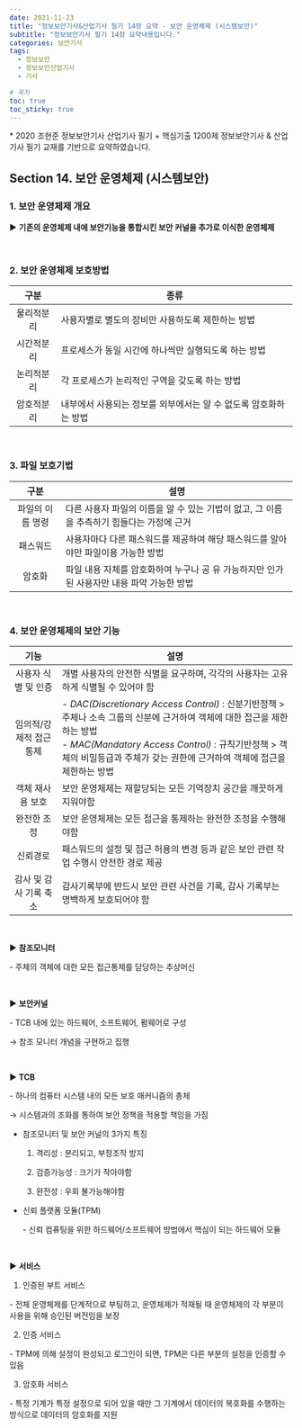 ```yaml
---
date: 2021-11-23
title: "정보보안기사&산업기사 필기 14장 요약 - 보안 운영체제 (시스템보안)"
subtitle: "정보보안기사 필기 14장 요약내용입니다."
categories: 보안기사
tags:
  - 정보보안
  - 정보보안산업기사
  - 기사

# 목차
toc: true  
toc_sticky: true 
---
```



\* 2020 조현준 정보보안기사 산업기사 필기 + 핵심기출 1200제 정보보안기사 & 산업기사 필기 교재를 기반으로 요약하였습니다.


## Section 14. 보안 운영체제 (시스템보안)

### 1. 보안 운영체제 개요

▶ **기존의 운영체제 내에 보안기능을 통합시킨 보안 커널을 추가로 이식한 운영체제**

<br>

### 2. 보안 운영체제 보호방법

|**구분**|**종류**|
|:---:|---|
|물리적분리|사용자별로 별도의 장비만 사용하도록 제한하는 방법|
|시간적분리|프로세스가 동일 시간에 하나씩만 실행되도록 하는 방법|
|논리적분리|각 프로세스가 논리적인 구역을 갖도록 하는 방법|
|암호적분리|내부에서 사용되는 정보를 외부에서는 알 수 없도록 암호화하는 방법|

<br>

### 3. 파일 보호기법

|**구분**|**설명**|
|:---:|---|
|파일의 이름 명령|다른 사용자 파일의 이름을 알 수 있는 기법이 없고, 그 이름을 추측하기 힘들다는 가정에 근거|
|패스워드|사용자마다 다른 패스워드를 제공하여 해당 패스워드를 알아야만 파일이용 가능한 방법|
|암호화|파일 내용 자체를 암호화하여 누구나 공 유 가능하지만 인가된 사용자만 내용 파악 가능한 방법﻿|

<br>

### 4. 보안 운영체제의 보안 기능

|**기능**|**설명**|
|:---:|---|
|사용자 식별 및 인증|개별 사용자의 안전한 식별을 요구하며, 각각의 사용자는 고유하게 식별될 수 있어야 함|
|임의적/강제적 접근 통제|- *DAC(Discretionary Access Control)* : 신분기반정책 > 주체나 소속 그룹의 신분에 근거하여 객체에 대한 접근을 제한하는 방법<br>- *MAC(Mandatory Access Control)* : 규칙기반정책 > 객체의 비밀등급과 주체가 갖는 권한에 근거하여 객체에 접근을 제한하는 방법|
|객체 재사용 보호|보안 운영체제는 재할당되는 모든 기억장치 공간을 깨끗하게 지워야함|
|완전한 조정|보안 운영체제는 모든 접근을 통제하는 완전한 조정을 수행해야함|
|신뢰경로|패스워드의 설정 및 접근 허용의 변경 등과 같은 보안 관련 작업 수행시 안전한 경로 제공﻿|
|감사 및 감사 기록 축소|감사기록부에 반드시 보안 관련 사건을 기록, 감사 기록부는 명백하게 보호되어야 함|

<br>

▶ **참조모니터**

\- 주체의 객체에 대한 모든 접근통제를 담당하는 추상머신

<br>

▶ **보안커널**

\- TCB 내에 있는 하드웨어, 소프트웨어, 펌웨어로 구성

→ 참조 모니터 개념을 구현하고 집행

<br>

▶ **TCB**

\- 하나의 컴퓨터 시스템 내의 모든 보호 매커니즘의 총체

→ 시스템과의 조화를 통하여 보안 정책을 적용할 책임을 가짐


* 참조모니터 및 보안 커널의 3가지 특징

	1) 격리성 : 분리되고, 부정조작 방지

	2) 검증가능성 : 크기가 작아야함

	3) 완전성 : 우회 불가능해야함


* 신뢰 플랫폼 모듈(TPM)

	\- 신뢰 컴퓨팅을 위한 하드웨어/소프트웨어 방법에서 핵심이 되는 하드웨어 모듈

<br>

▶ **서비스**

1) 인증된 부트 서비스

\- 전체 운영체제를 단계적으로 부팅하고, 운영체제가 적재될 때 운영체제의 각 부분이 사용을 위해 승인된 버전임을 보장

2) 인증 서비스

\- TPM에 의해 설정이 완성되고 로그인이 되면, TPM은 다른 부분의 설정을 인증할 수 있음

3) 암호화 서비스

\- 특정 기계가 특정 설정으로 되어 있을 때만 그 기계에서 데이터의 복호화를 수행하는 방식으로 데이터의 암호화를 지원

﻿
﻿











